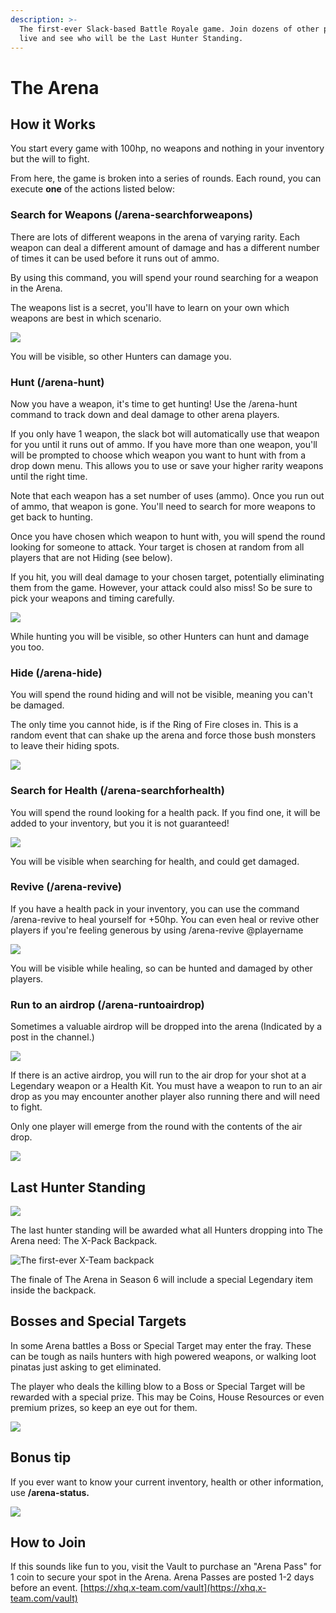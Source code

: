 ```yaml
---
description: >-
  The first-ever Slack-based Battle Royale game. Join dozens of other players
  live and see who will be the Last Hunter Standing.
---
```


# The Arena

## How it Works

You start every game with 100hp, no weapons and nothing in your inventory but the will to fight.

From here, the game is broken into a series of rounds. Each round, you can execute **one** of the actions listed below:

### Search for Weapons \(/arena-searchforweapons\)

There are lots of different weapons in the arena of varying rarity. Each weapon can deal a different amount of damage and has a different number of times it can be used before it runs out of ammo.

By using this command, you will spend your round searching for a weapon in the Arena.

 The weapons list is a secret, you'll have to learn on your own which weapons are best in which scenario.

![](../.gitbook/assets/image%20%2825%29.png)

You will be visible, so other Hunters can damage you.

### Hunt \(/arena-hunt\)

Now you have a weapon, it's time to get hunting! Use the /arena-hunt command to track down and deal damage to other arena players.

If you only have 1 weapon, the slack bot will automatically use that weapon for you until it runs out of ammo. If you have more than one weapon, you'll will be prompted to choose which weapon you want to hunt with from a drop down menu. This allows you to use or save your higher rarity weapons until the right time. 

Note that each weapon has a set number of uses \(ammo\). Once you run out of ammo, that weapon is gone. You'll need to search for more weapons to get back to hunting.

Once you have chosen which weapon to hunt with, you will spend the round looking for someone to attack. Your target is chosen at random from all players that are not Hiding \(see below\).   
  
If you hit, you will deal damage to your chosen target, potentially eliminating them from the game. However, your attack could also miss! So be sure to pick your weapons and timing carefully.

![](../.gitbook/assets/image%20%2823%29.png)

While hunting you will be visible, so other Hunters can hunt and damage you too.

### Hide \(/arena-hide\)

You will spend the round hiding and will not be visible, meaning you can't be damaged.

The only time you cannot hide, is if the Ring of Fire closes in. This is a random event that can shake up the arena and force those bush monsters to leave their hiding spots. 

![](../.gitbook/assets/image%20%2817%29.png)

### Search for Health \(/arena-searchforhealth\)

You will spend the round looking for a health pack. If you find one, it will be added to your inventory, but you it is not guaranteed!

![](../.gitbook/assets/image%20%2826%29.png)

You will be visible when searching for health, and could get damaged.

### Revive \(/arena-revive\)

If you have a health pack in your inventory, you can use the command /arena-revive to heal yourself for +50hp. You can even heal or revive other players if you're feeling generous by using /arena-revive @playername

![](../.gitbook/assets/image%20%2824%29.png)

You will be visible while healing, so can be hunted and damaged by other players.

### Run to an airdrop \(/arena-runtoairdrop\)

Sometimes a valuable airdrop will be dropped into the arena \(Indicated by a post in the channel.\)

![](../.gitbook/assets/image%20%285%29.png)

If there is an active airdrop, you will run to the air drop for your shot at a Legendary weapon or a Health Kit. You must have a weapon to run to an air drop as you may encounter another player also running there and will need to fight.

Only one player will emerge from the round with the contents of the air drop.

![](../.gitbook/assets/image%20%2820%29.png)

## Last Hunter Standing

![](../.gitbook/assets/image%20%2832%29.png)

The last hunter standing will be awarded what all Hunters dropping into The Arena need: The X-Pack Backpack.

![The first-ever X-Team backpack](../.gitbook/assets/x-pack-backpack.jpg)

The finale of The Arena in Season 6 will include a special Legendary item inside the backpack.

## Bosses and Special Targets

In some Arena battles a Boss or Special Target may enter the fray. These can be tough as nails hunters with high powered weapons, or walking loot pinatas just asking to get eliminated.

The player who deals the killing blow to a Boss or Special Target will be rewarded with a special prize. This may be Coins, House Resources or even premium prizes, so keep an eye out for them. 

![](../.gitbook/assets/image%20%2827%29.png)



## Bonus tip

If you ever want to know your current inventory, health or other information, use **/arena-status.**

![](../.gitbook/assets/screen-shot-2020-06-22-at-9.14.32-pm.png)

## How to Join

If this sounds like fun to you, visit the Vault to purchase an "Arena Pass" for 1 coin to secure your spot in the Arena. Arena Passes are posted 1-2 days before an event. [https://xhq.x-team.com/vault](https://xhq.x-team.com/vault) 


